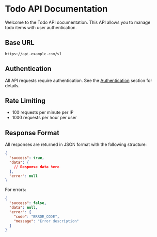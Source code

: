 # Todo API Documentation

Welcome to the Todo API documentation. This API allows you to manage todo items with user authentication.

## Base URL

```
https://api.example.com/v1
```

## Authentication

All API requests require authentication. See the [Authentication](/api/auth) section for details.

## Rate Limiting

- 100 requests per minute per IP
- 1000 requests per hour per user

## Response Format

All responses are returned in JSON format with the following structure:

```json
{
  "success": true,
  "data": {
    // Response data here
  },
  "error": null
}
```

For errors:

```json
{
  "success": false,
  "data": null,
  "error": {
    "code": "ERROR_CODE",
    "message": "Error description"
  }
}
```